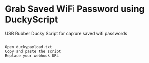 # Grab Saved WiFi Password using DuckyScript
USB Rubber Ducky Script for capture saved wifi passwords
<pre>
<code>
Open duckypayload.txt
Copy and paste the script
Replace your webhook URL
</code>
</pre>
